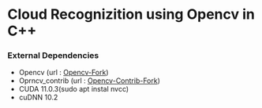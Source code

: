 # Cloud Recognizition using Opencv in C++ 

### External Dependencies

 * Opencv (url : [Opencv-Fork](https://github.com/bas-bhai-account-khol-de/opencv.git))
 * Oprncv_contrib (url : [Opencv-Contrib-Fork](https://github.com/bas-bhai-account-khol-de/opencv_contrib.git))
 * CUDA 11.0.3(sudo apt instal nvcc)
 * cuDNN 10.2

 

